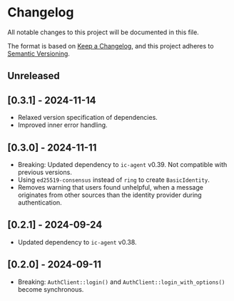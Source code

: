 # Changelog

All notable changes to this project will be documented in this file.

The format is based on [Keep a Changelog](https://keepachangelog.com/en/1.0.0/),
and this project adheres to [Semantic Versioning](https://semver.org/spec/v2.0.0.html).

## Unreleased

## [0.3.1] - 2024-11-14

- Relaxed version specification of dependencies.
- Improved inner error handling.

## [0.3.0] - 2024-11-11

- Breaking: Updated dependency to `ic-agent` v0.39. Not compatible with previous versions.
- Using `ed25519-consensus` instead of `ring` to create `BasicIdentity`.
- Removes warning that users found unhelpful, when a message originates from other sources than the identity provider during authentication.

## [0.2.1] - 2024-09-24

- Updated dependency to `ic-agent` v0.38.

## [0.2.0] - 2024-09-11

- Breaking: `AuthClient::login()` and `AuthClient::login_with_options()` become synchronous.
